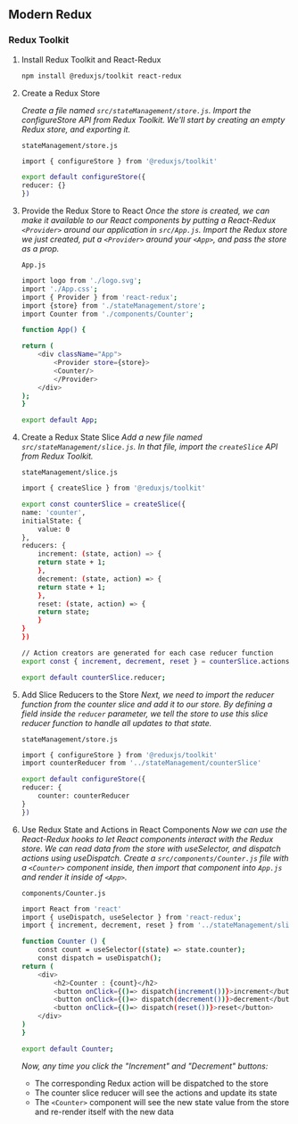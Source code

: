 ## Modern Redux

### Redux Toolkit

1. Install Redux Toolkit and React-Redux
   ```sh
   npm install @reduxjs/toolkit react-redux
   ```
2. Create a Redux Store

   _Create a file named `src/stateManagement/store.js`. Import the configureStore API from Redux Toolkit. We'll start by creating an empty Redux store, and exporting it._

    `stateManagement/store.js`
    ```sh
    import { configureStore } from '@reduxjs/toolkit'

    export default configureStore({
    reducer: {}
    })
    ```
3. Provide the Redux Store to React
    _Once the store is created, we can make it available to our React components by putting a React-Redux `<Provider>` around our application in `src/App.js`. Import the Redux store we just created, put a `<Provider>` around your `<App>`, and pass the store as a prop._

    `App.js`
    ```sh
    import logo from './logo.svg';
    import './App.css';
    import { Provider } from 'react-redux';
    import {store} from './stateManagement/store';
    import Counter from './components/Counter';

    function App() {

    return (
        <div className="App">
            <Provider store={store}>
            <Counter/>
            </Provider>
        </div>
    );
    }

    export default App;
    ```
4. Create a Redux State Slice
    _Add a new file named `src/stateManagement/slice.js`. In that file, import the `createSlice` API from Redux Toolkit._

    `stateManagement/slice.js`
    ```sh
    import { createSlice } from '@reduxjs/toolkit'

    export const counterSlice = createSlice({
    name: 'counter',
    initialState: {
        value: 0
    },
    reducers: {
        increment: (state, action) => {
        return state + 1;
        },
        decrement: (state, action) => {
        return state + 1;
        },
        reset: (state, action) => {
        return state;
        }
    }
    })

    // Action creators are generated for each case reducer function
    export const { increment, decrement, reset } = counterSlice.actions;

    export default counterSlice.reducer;
    ```
5. Add Slice Reducers to the Store
    _Next, we need to import the reducer function from the counter slice and add it to our store. By defining a field inside the `reducer` parameter, we tell the store to use this slice reducer function to handle all updates to that state._

    `stateManagement/store.js`
    ```sh
    import { configureStore } from '@reduxjs/toolkit'
    import counterReducer from '../stateManagement/counterSlice'

    export default configureStore({
    reducer: {
        counter: counterReducer
    }
    })
    ```
6. Use Redux State and Actions in React Components
    _Now we can use the React-Redux hooks to let React components interact with the Redux store. We can read data from the store with useSelector, and dispatch actions using useDispatch. Create a `src/components/Counter.js` file with a `<Counter>` component inside, then import that component into `App.js` and render it inside of `<App>`._

    `components/Counter.js`
    ```sh
    import React from 'react'
    import { useDispatch, useSelector } from 'react-redux';
    import { increment, decrement, reset } from '../stateManagement/slice';

    function Counter () {
        const count = useSelector((state) => state.counter);
        const dispatch = useDispatch();
    return (
        <div>
            <h2>Counter : {count}</h2>
            <button onClick={()=> dispatch(increment())}>increment</button>
            <button onClick={()=> dispatch(decrement())}>decrement</button>
            <button onClick={()=> dispatch(reset())}>reset</button>
        </div>
    )
    }

    export default Counter;
    ```
    _Now, any time you click the "Increment" and "Decrement" buttons:_

    * The corresponding Redux action will be dispatched to the store
    * The counter slice reducer will see the actions and update its state
    * The `<Counter>` component will see the new state value from the store and re-render itself with the new data
